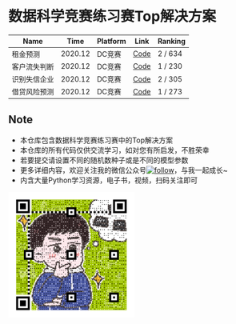 # 数据科学竞赛练习赛Top解决方案

| Name                       | Time |Platform | Link | Ranking |
| -------------------------- | ------ | ------- | ------- |------- |
| 租金预测      | 2020.12| DC竞赛|[Code](https://github.com/librauee/PracticeCompetition/tree/master/rental_predict)                                    |    2 / 634 |
| 客户流失判断      | 2020.12| DC竞赛|[Code](https://github.com/librauee/PracticeCompetition/tree/master/customer_churn_judgement)                                    |   1 / 230 |
| 识别失信企业      | 2020.12| DC竞赛|[Code](https://github.com/librauee/PracticeCompetition/tree/master/dishonest_enterprise)    | 2 / 305 |
| 借贷风险预测      | 2020.12 | DC竞赛|[Code](https://github.com/librauee/PracticeCompetition/tree/master/loan_risk_forecast)     |1 / 273 |


## Note

* 本仓库包含数据科学竞赛练习赛中的Top解决方案
* 本仓库的所有代码仅供交流学习，如对您有所启发，不胜荣幸
* 若要提交请设置不同的随机数种子或是不同的模型参数
* 更多详细内容，欢迎关注我的微信公众号[![follow](https://img.shields.io/badge/老肥-码码码-brightgreen.svg)](https://mp.weixin.qq.com/mp/profile_ext?action=home&__biz=MzkyMTAwMjQ4NA==&scene=124#wechat_redirect)，与我一起成长~
* 内含大量Python学习资源，电子书，视频，扫码关注即可
<img src="https://github.com/librauee/GJJDKYC/blob/master/vx_qrcode.png" width = "50%" height = "50%" div align=center />
